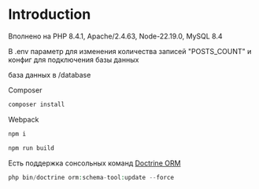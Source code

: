 Introduction
============

Вполнено на PHP 8.4.1, Apache/2.4.63, Node-22.19.0, MySQL 8.4

В .env параметр для изменения количества записей "POSTS_COUNT" и конфиг для подключения базы данных

база данных в /database


Сomposer
```php
composer install
```
Webpack
```php
npm i

npm run build
```
Есть поддержка сонсольных команд [Doctrine ORM](https://www.doctrine-project.org/projects/doctrine-orm/en/3.5/reference/tools.html)
```php
php bin/doctrine orm:schema-tool:update --force
```

